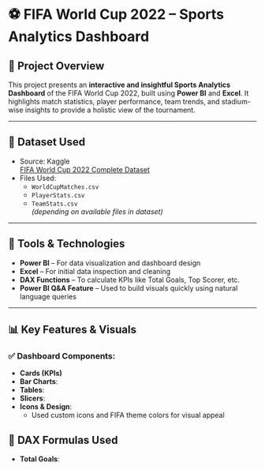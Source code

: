 # ⚽ FIFA World Cup 2022 – Sports Analytics Dashboard

## 📌 Project Overview
This project presents an **interactive and insightful Sports Analytics Dashboard** of the FIFA World Cup 2022, built using **Power BI** and **Excel**. It highlights match statistics, player performance, team trends, and stadium-wise insights to provide a holistic view of the tournament.

---

## 📁 Dataset Used
- Source: Kaggle  
  [FIFA World Cup 2022 Complete Dataset](https://www.kaggle.com/datasets/die9origephit/fifa-world-cup-2022-complete-dataset)
- Files Used:
  - `WorldCupMatches.csv`
  - `PlayerStats.csv`
  - `TeamStats.csv`  
  *(depending on available files in dataset)*

---

## 🧰 Tools & Technologies
- **Power BI** – For data visualization and dashboard design
- **Excel** – For initial data inspection and cleaning
- **DAX Functions** – To calculate KPIs like Total Goals, Top Scorer, etc.
- **Power BI Q&A Feature** – Used to build visuals quickly using natural language queries

---

## 📊 Key Features & Visuals

### ✅ Dashboard Components:
- **Cards (KPIs)**
- **Bar Charts**:
- **Tables**:
- **Slicers**:
- **Icons & Design**:
  - Used custom icons and FIFA theme colors for visual appeal



## 🧠 DAX Formulas Used
- **Total Goals**:
```dax
